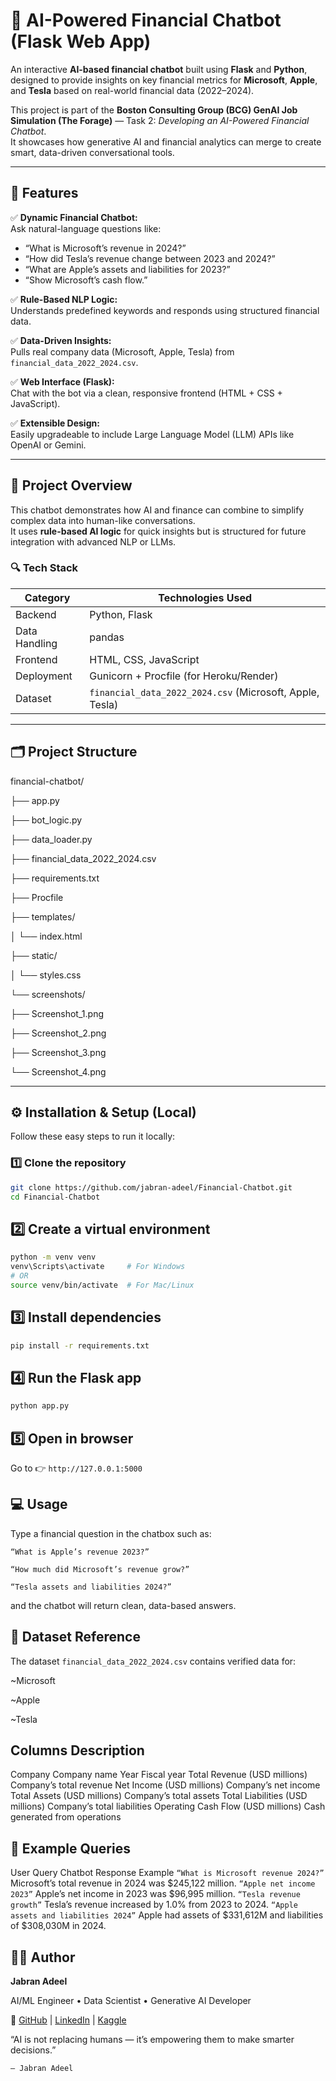 # 💬 AI-Powered Financial Chatbot (Flask Web App)

An interactive **AI-based financial chatbot** built using **Flask** and **Python**, designed to provide insights on key financial metrics for **Microsoft**, **Apple**, and **Tesla** based on real-world financial data (2022–2024).

This project is part of the **Boston Consulting Group (BCG) GenAI Job Simulation (The Forage)** — Task 2: *Developing an AI-Powered Financial Chatbot*.  
It showcases how generative AI and financial analytics can merge to create smart, data-driven conversational tools.

---

## 🚀 Features

✅ **Dynamic Financial Chatbot:**  
Ask natural-language questions like:
- “What is Microsoft’s revenue in 2024?”
- “How did Tesla’s revenue change between 2023 and 2024?”
- “What are Apple’s assets and liabilities for 2023?”
- “Show Microsoft’s cash flow.”

✅ **Rule-Based NLP Logic:**  
Understands predefined keywords and responds using structured financial data.

✅ **Data-Driven Insights:**  
Pulls real company data (Microsoft, Apple, Tesla) from `financial_data_2022_2024.csv`.

✅ **Web Interface (Flask):**  
Chat with the bot via a clean, responsive frontend (HTML + CSS + JavaScript).

✅ **Extensible Design:**  
Easily upgradeable to include Large Language Model (LLM) APIs like OpenAI or Gemini.

---

## 🧠 Project Overview

This chatbot demonstrates how AI and finance can combine to simplify complex data into human-like conversations.  
It uses **rule-based AI logic** for quick insights but is structured for future integration with advanced NLP or LLMs.

### 🔍 Tech Stack

| Category | Technologies Used |
|-----------|-------------------|
| Backend | Python, Flask |
| Data Handling | pandas |
| Frontend | HTML, CSS, JavaScript |
| Deployment | Gunicorn + Procfile (for Heroku/Render) |
| Dataset | `financial_data_2022_2024.csv` (Microsoft, Apple, Tesla) |

---

## 🗂️ Project Structure

financial-chatbot/

├── app.py

├── bot_logic.py

├── data_loader.py

├── financial_data_2022_2024.csv

├── requirements.txt

├── Procfile

├── templates/

│ └── index.html

├── static/

│ └── styles.css

└── screenshots/

├── Screenshot_1.png

├── Screenshot_2.png

├── Screenshot_3.png

└── Screenshot_4.png


---

## ⚙️ Installation & Setup (Local)

Follow these easy steps to run it locally:

### 1️⃣ Clone the repository
```bash
git clone https://github.com/jabran-adeel/Financial-Chatbot.git
cd Financial-Chatbot
```

## 2️⃣ Create a virtual environment
```bash
python -m venv venv
venv\Scripts\activate     # For Windows
# OR
source venv/bin/activate  # For Mac/Linux
```

## 3️⃣ Install dependencies
```bash
pip install -r requirements.txt
```

## 4️⃣ Run the Flask app
```bash
python app.py
```

## 5️⃣ Open in browser

Go to 👉 `http://127.0.0.1:5000`

## 💻 Usage

Type a financial question in the chatbox such as:

`“What is Apple’s revenue 2023?”`

`“How much did Microsoft’s revenue grow?”`

`“Tesla assets and liabilities 2024?”`

and the chatbot will return clean, data-based answers.

## 🧾 Dataset Reference

The dataset `financial_data_2022_2024.csv` contains verified data for:

~Microsoft

~Apple

~Tesla

## Columns	Description
Company	Company name
Year	Fiscal year
Total Revenue (USD millions)	Company’s total revenue
Net Income (USD millions)	Company’s net income
Total Assets (USD millions)	Company’s total assets
Total Liabilities (USD millions)	Company’s total liabilities
Operating Cash Flow (USD millions)	Cash generated from operations


## 🧠 Example Queries
User Query	Chatbot Response Example
`“What is Microsoft revenue 2024?”`	Microsoft’s total revenue in 2024 was $245,122 million.
`“Apple net income 2023”`	Apple’s net income in 2023 was $96,995 million.
`“Tesla revenue growth”`	Tesla’s revenue increased by 1.0% from 2023 to 2024.
`“Apple assets and liabilities 2024”`	Apple had assets of $331,612M and liabilities of $308,030M in 2024.

## 👨‍💻 Author

**Jabran Adeel**

AI/ML Engineer • Data Scientist • Generative AI Developer

🔗 [GitHub](https://www.github.com/jabran-adeel/)
 | [LinkedIn](https://www.linkedin.com/in/jabran-adeel)
 | [Kaggle](https://www.kaggle.com/jabranadeel)

“AI is not replacing humans — it’s empowering them to make smarter decisions.”

`— Jabran Adeel`
